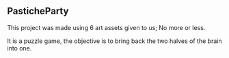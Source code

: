 PasticheParty
-------------

This project was made using 6 art assets given to us; No more or less.

It is a puzzle game, the objective is to bring back the two halves of the brain into one.
